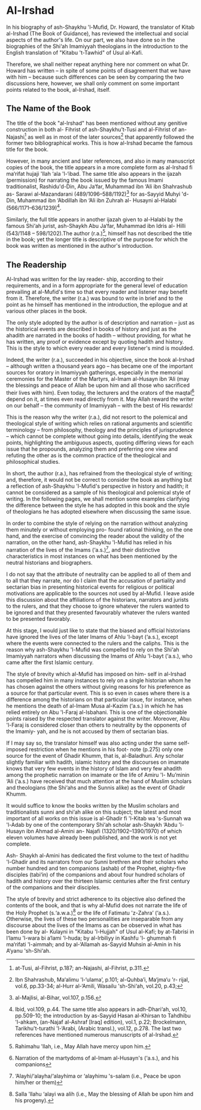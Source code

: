 Al-Irshad
=========

In his biography of ash-Shaykhu 'l-Mufid, Dr. Howard, the translator of
Kitab al-Irshad (The Book of Guidance), has reviewed the intellectual
and social aspects of the author's life. On our part, we also have done
so in the biographies of the Shi‘ah Imamiyyah theologians in the
introduction to the English translation of "Kitabu 't-Tawhid" of Usul
al-Kafi.

Therefore, we shall neither repeat anything here nor comment on what Dr.
Howard has written – in spite of some points of disagreement that we
have with him – because such differences can be seen by comparing the
two discussions here, however, we shall only comment on some important
points related to the book, al-Irshad, itself.

The Name of the Book
--------------------

The title of the book "al-Irshad" has been mentioned without any
genitive construction in both al- Fihrist of ash-Shaykhu’t-Tusi and
al-Fihrist of an-Najashi[^1] as well as in most of the later sources[^2]
that apparently followed the former two bibliographical works. This is
how al-Irshad became the famous title for the book.

However, in many ancient and later references, and also in many
manuscript copies of the book, the title appears in a more complete form
as al-Irshad fi ma‘rifat hujaji 'llah ‘ala 'l-‘ibad. The same title also
appears in the ijazah (permission) for narrating the book issued by the
famous Imami traditionalist, Rashidu'd-Din, Abu Ja‘far, Muhammad ibn
‘Ali ibn Shahrashub as- Sarawi al-Mazandarani (489/1096–588/1192)[^3]
for as-Sayyid Muhyi 'd-Din, Muhammad ibn ‘Abdillah ibn ‘Ali ibn Zuhrah
al- Husayni al-Halabi (566/1171–636/1239)[^4].

Similarly, the full title appears in another ijazah given to al-Halabi
by the famous Shi‘ah jurist, ash-Shaykh Abu Ja‘far, Muhammad ibn Idris
al- Hilli (543/1148 – 598/1202).The author (r.a.)[^5], himself has not
described the title in the book; yet the longer title is descriptive of
the purpose for which the book was written as mentioned in the author's
introduction.

The Readership
--------------

Al-Irshad was written for the lay reader- ship, according to their
requirements, and in a form appropriate for the general level of
education prevailing at al-Mufid's time so that every reader and
listener may benefit from it. Therefore, the writer (r.a.) was bound to
write in brief and to the point as he himself has mentioned in the
introduction, the epilogue and at various other places in the book.

The only style adopted by the author is of description and narration –
just as the historical events are described in books of history and just
as the ahadith are narrated in the books of hadith – without providing,
for what he has written, any proof or evidence except by quoting hadith
and history. This is the style to which every reader and every
listener's mind is moulded.

Indeed, the writer (r.a.), succeeded in his objective, since the book
al-Irshad – although written a thousand years ago – has became one of
the important sources for oratory in Imamiyyah gatherings, especially in
the memorial ceremonies for the Master of the Martyrs, al-Imam al-Husayn
ibn ‘Ali (may the blessings and peace of Allah be upon him and all those
who sacrificed their lives with him). Even today, the lecturers and the
orators of the maqtal[^6] depend on it, at times even read directly from
it. May Allah reward the writer on our behalf – the community of
Imamiyyah – with the best of His rewards!

This is the reason why the writer (r.a.), did not resort to the
polemical and theological style of writing which relies on rational
arguments and scientific terminology – from philosophy, theology and the
principles of jurisprudence – which cannot be complete without going
into details, identifying the weak points, highlighting the ambiguous
aspects, quoting differing views for each issue that he propounds,
analyzing them and preferring one view and refuting the other as is the
common practice of the theological and philosophical studies.

In short, the author (r.a.), has refrained from the theological style of
writing; and, therefore, it would not be correct to consider the book as
anything but a reflection of ash-Shaykhu 'l-Mufid's perspective in
history and hadith; it cannot be considered as a sample of his
theological and polemical style of writing. In the following pages, we
shall mention some examples clarifying the difference between the style
he has adopted in this book and the style of theologians he has adopted
elsewhere when discussing the same issue.

In order to combine the style of relying on the narration without
analyzing them minutely or without employing pro- found rational
thinking, on the one hand, and the exercise of convincing the reader
about the validity of the narration, on the other hand, ash-Shaykhu
'l-Mufid has relied in his narration of the lives of the Imams
(‘a.s.)[^7], and their distinctive characteristics in most instances on
what has been mentioned by the neutral historians and biographers.

I do not say that the attribute of neutrality can be applied to all of
them and to all that they narrate, nor do I claim that the accusation of
partiality and sectarian bias in presenting historical events for
religious or political motivations are applicable to the sources not
used by al-Mufid. I leave aside this discussion about the affiliations
of the historians, narrators and jurists to the rulers, and that they
choose to ignore whatever the rulers wanted to be ignored and that they
presented favourably whatever the rulers wanted to be presented
favorably.

At this stage, I would just like to state that the biased and official
historians have ignored the lives of the later Imams of Ahlu 'l-bayt
(‘a.s.), except where the events were connected to the rulers and the
caliphs. This is the reason why ash-Shaykhu 'l-Mufid was compelled to
rely on the Shi‘ah Imamiyyah narrators when discussing the Imams of Ahlu
'l-bayt (‘a.s.), who came after the first Islamic century.

The style of brevity which al-Mufid has imposed on him- self in
al-Irshad has compelled him in many instances to rely on a single
historian whom he has chosen against the others without giving reasons
for his preference as a source for that particular event. This is so
even in cases where there is a difference among the historians on that
particular issue, for instance, when he mentions the death of al-Imam
Musa al-Kazim (‘a.s.) in which he has relied entirely on Abu 'l-Faraj
al-Isbahani. This is one of the objectionable points raised by the
respected translator against the writer. Moreover, Abu 'l-Faraj is
considered closer than others to neutrality by the opponents of the
Imamiy- yah, and he is not accused by them of sectarian bias.

If I may say so, the translator himself was also acting under the same
self-imposed restriction when he mentions in his foot- note (p.275) only
one source for the event of Ghadir Khumm, that is, al-Baladhuri. Any
scholar slightly familiar with hadith, islamic history and the
discourses on imamate knows that very few events in the history of Islam
and very few ahadith among the prophetic narration on imamate or the
life of Amiru 'l- Mu’minin ‘Ali (‘a.s.) have received that much
attention at the hand of Muslim scholars and theologians (the Shi‘ahs
and the Sunnis alike) as the event of Ghadir Khumm.

It would suffice to know the books written by the Muslim scholars and
traditionalists sunni and shi‘ah alike on this subject; the latest and
most important of all works on this issue is al-Ghadir fi 'l-Kitab wa
's-Sunnah wa 'l-Adab by one of the contemporary Shi‘ah scholar
ash-Shaykh ‘Abdu 'l-Husayn ibn Ahmad al-Amini an- Najafi
(1320/1902–1390/1970) of which eleven volumes have already been
published, and the work is not yet complete.

Ash- Shaykh al-Amini has dedicated the first volume to the text of
hadithu 'l-Ghadir and its narrators from our Sunni brethren and their
scholars who number hundred and ten companions (ashab) of the Prophet,
eighty-five disciples (tabi‘in) of the companions and about four hundred
scholars of hadith and history over the thirteen Islamic centuries after
the first century of the companions and their disciples.

The style of brevity and strict adherence to its objective also defined
the contents of the book, and that is why al-Mufid does not narrate the
life of the Holy Prophet (s.‘a.w.a.)[^8] or the life of Fatimatu
'z-Zahra’ (‘a.s.). Otherwise, the lives of these two personalities are
inseparable from any discourse about the lives of the Imams as can be
observed in what has been done by al- Kulayni in "Kitabu 'l-Hujjah" of
Usul al-Kafi; by at-Tabrisi in I‘lamu 'l-wara bi a‘lami 'l-huda; by
al-Irbiliyy in Kashfu 'l- ghummah fi ma‘rifati 'l-aimmah; and by
al-‘Allamah as-Sayyid Muhsin al-Amin in his A‘yanu 'sh-Shi‘ah.

[^1]: at-Tusi, al-Fihrist, p.187; an-Najashi, al-Fihrist, p.311.

[^2]: Ibn Shahrashub, Ma‘alimu 'l-‘ulama’, p.101; al-Quhba’i, Ma‘jma‘u
'r- rijal, vol.6, pp.33-34; al-Hurr al-‘Amili, Wasailu 'sh-Shi‘ah,
vol.20, p.43;

[^3]: al-Majlisi, al-Bihar, vol.107, p.156.

[^4]: Ibid, vol.109, p.44. The same title also appears in adh-Dhari‘ah,
vol.10, pp.509-10; the introduction by as-Sayyid Hasan al-Khirsan to
Tahdhibu 'l-ahkam, (an-Najaf al-Ashraf [Iraq] edition), vol.1, p.22;
Brockelmann, Tarikhu't-turathi 'l-‘Arabi, (Arabic transl.), vol.12,
p.278. The last two references have mentioned numerous manuscripts of
al-Irshad.

[^5]: Rahimahu 'llah, i.e., May Allah have mercy upon him.

[^6]: Narration of the martydoms of al-Imam al-Husayn's (‘a.s.), and his
companions

[^7]: ‘Alayhi/‘alayha/‘alayhima or ‘alayhimu 's-salam (i.e., Peace be
upon him/her or them)

[^8]: Salla 'llahu ‘alayi wa alih (i.e., May the blessing of Allah be
upon him and his progeny).


